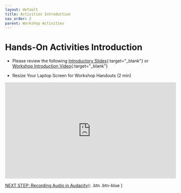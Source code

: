 ```yaml
---
layout: default
title: Activities Introduction
nav_order: 2
parent: Workshop Activities
---
```

# Hands-On Activities Introduction

- Please review the following [Introductory Slides](https://docs.google.com/presentation/d/1vRFxxqluG62jjOwkSjjBBoGSZUBUaKfcXDCA5PAWtWM/edit#slide=id.g20221851a2_0_6){:target="_blank"} or [Workshop Introduction Video](https://www.youtube.com/watch?v=hZS852digDc){:target="_blank"}

- Resize Your Laptop Screen for Workshop Handouts (2 min)
<iframe width="560" height="315" src="https://www.youtube.com/embed/Igk5hZUfzN0" title="YouTube video player" frameborder="0" allow="accelerometer; autoplay; clipboard-write; encrypted-media; gyroscope; picture-in-picture" allowfullscreen></iframe>

[NEXT STEP: Recording Audio in Audacity](recording-audio.html){: .btn .btn-blue }
